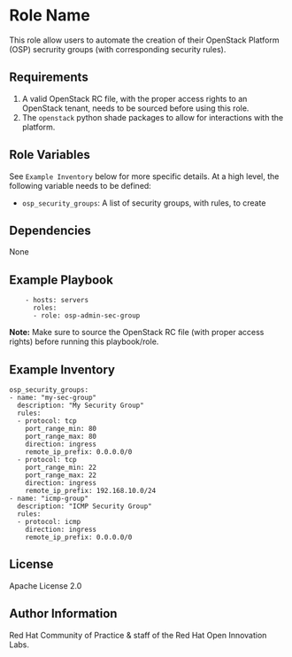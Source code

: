 Role Name
=========

This role allow users to automate the creation of their OpenStack Platform (OSP) secrurity groups (with corresponding security rules).

Requirements
------------

1. A valid OpenStack RC file, with the proper access rights to an OpenStack tenant, needs to be sourced before using this role.
1. The `openstack` python shade packages to allow for interactions with the platform.



Role Variables
--------------

See `Example Inventory` below for more specific details. At a high level, the following variable needs to be defined:

- `osp_security_groups`: A list of security groups, with rules, to create


Dependencies
------------

None


Example Playbook
----------------

```
    - hosts: servers
      roles:
      - role: osp-admin-sec-group
```

**Note:** Make sure to source the OpenStack RC file (with proper access rights) before running this playbook/role.

Example Inventory
----------------

```
osp_security_groups:
- name: "my-sec-group"
  description: "My Security Group"
  rules:
  - protocol: tcp
    port_range_min: 80
    port_range_max: 80
    direction: ingress
    remote_ip_prefix: 0.0.0.0/0
  - protocol: tcp
    port_range_min: 22
    port_range_max: 22
    direction: ingress
    remote_ip_prefix: 192.168.10.0/24
- name: "icmp-group"
  description: "ICMP Security Group"
  rules:
  - protocol: icmp
    direction: ingress
    remote_ip_prefix: 0.0.0.0/0

```


License
-------

Apache License 2.0


Author Information
------------------

Red Hat Community of Practice & staff of the Red Hat Open Innovation Labs.
